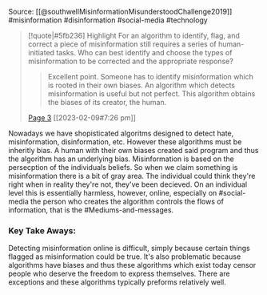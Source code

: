 Source: [[@southwellMisinformationMisunderstoodChallenge2019]]
#misinformation #disinformation #social-media #technology 

> [!quote|#5fb236] Highlight
> For an algorithm to identify, flag, and correct a piece of misinformation still requires a series of human-initiated tasks. Who can best identify and choose the types of misinformation to be corrected and the appropriate response?
>
>> Excellent point. Someone has to identify misinformation which is rooted in their own biases. An algorithm which detects misinformation is useful but not perfect. This algorithm obtains the biases of its creator, the human.
>
> [Page 3](zotero://open-pdf/library/items/MIST2VSE?page=3) [[2023-02-09#7:26 pm]]

Nowadays we have shopisticated algoritms designed to detect hate, misinformation, disinformation, etc. However these algorithms must be inheritly bias. A human with their own biases created said program and thus the algorithm has an underlying bias. Misinformation is based on the persecption of the individuals beliefs. So when we claim something is misinformation there is a bit of gray area. The individual could think they're right when in reality they're not, they've been decieved.  On an individual level this is essentially harmless, however, online, especially on #social-media the person who creates the algorithm controls the flows of information, that is the #Mediums-and-messages.

### Key Take Aways:
Detecting misinformation online is difficult, simply because certain things flagged as misinformation could be true. It's also problematic because algorithms have biases and thus these algorithms which exist today censor people who deserve the freedom to express themselves. There are exceptions and these algorithms typically preforms relatively well.